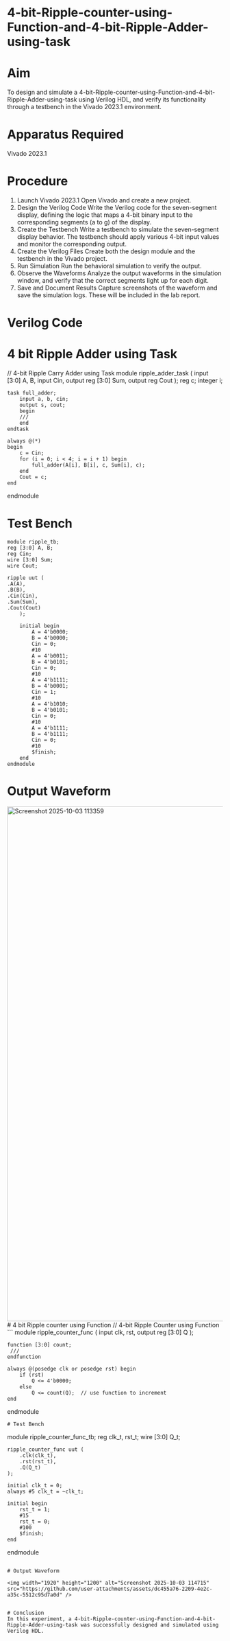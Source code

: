 # 4-bit-Ripple-counter-using-Function-and-4-bit-Ripple-Adder-using-task

# Aim
To design and simulate a 4-bit-Ripple-counter-using-Function-and-4-bit-Ripple-Adder-using-task using Verilog HDL, and verify its functionality through a testbench in the Vivado 2023.1 environment. 

# Apparatus Required
Vivado 2023.1
# Procedure
1. Launch Vivado 2023.1
Open Vivado and create a new project.
2. Design the Verilog Code
Write the Verilog code for the seven-segment display, defining the logic that maps a 4-bit binary input to the corresponding segments (a to g) of the display.
3. Create the Testbench
Write a testbench to simulate the seven-segment display behavior. The testbench should apply various 4-bit input values and monitor the corresponding output.
4. Create the Verilog Files
Create both the design module and the testbench in the Vivado project.
5. Run Simulation
Run the behavioral simulation to verify the output. 
6. Observe the Waveforms
Analyze the output waveforms in the simulation window, and verify that the correct segments light up for each digit.
7. Save and Document Results
Capture screenshots of the waveform and save the simulation logs. These will be included in the lab report.

# Verilog Code
# 4 bit Ripple Adder using Task
// 4-bit Ripple Carry Adder using Task
module ripple_adder_task (
    input [3:0] A, B,
    input Cin,
    output reg [3:0] Sum,
    output reg Cout
);
    reg c;
    integer i;

    task full_adder;
        input a, b, cin;
        output s, cout;
        begin
        ///
        end
    endtask

    always @(*) 
    begin
        c = Cin;
        for (i = 0; i < 4; i = i + 1) begin
            full_adder(A[i], B[i], c, Sum[i], c);
        end
        Cout = c;
    end
endmodule


# Test Bench
```
module ripple_tb;
reg [3:0] A, B;
reg Cin;
wire [3:0] Sum;
wire Cout;

ripple uut (
.A(A),
.B(B),
.Cin(Cin),
.Sum(Sum),
.Cout(Cout)
    );

    initial begin
        A = 4'b0000;
        B = 4'b0000;
        Cin = 0;
        #10 
        A = 4'b0011; 
        B = 4'b0101; 
        Cin = 0;
        #10 
        A = 4'b1111; 
        B = 4'b0001; 
        Cin = 1;
        #10 
        A = 4'b1010; 
        B = 4'b0101; 
        Cin = 0;
        #10 
        A = 4'b1111; 
        B = 4'b1111; 
        Cin = 0;
        #10 
        $finish;
    end
endmodule
```
# Output Waveform
<img width="1920" height="1200" alt="Screenshot 2025-10-03 113359" src="https://github.com/user-attachments/assets/a288f218-509c-4434-b35d-774e9e925484" />
# 4 bit Ripple counter using Function
// 4-bit Ripple Counter using Function
```
module ripple_counter_func (
    input clk, rst,
    output reg [3:0] Q
);

    function [3:0] count;
     ///
    endfunction

    always @(posedge clk or posedge rst) begin
        if (rst)
            Q <= 4'b0000;
        else
            Q <= count(Q);  // use function to increment
    end
endmodule
```
# Test Bench
```
module ripple_counter_func_tb;
    reg clk_t, rst_t;
    wire [3:0] Q_t;

    ripple_counter_func uut (
        .clk(clk_t),
        .rst(rst_t),
        .Q(Q_t)
    );

    initial clk_t = 0;
    always #5 clk_t = ~clk_t;

    initial begin
        rst_t = 1;
        #15 
        rst_t = 0;
        #100 
        $finish;
    end
endmodule
```

# Output Waveform 

<img width="1920" height="1200" alt="Screenshot 2025-10-03 114715" src="https://github.com/user-attachments/assets/dc455a76-2209-4e2c-a35c-5512c95d7a0d" />


# Conclusion
In this experiment, a 4-bit-Ripple-counter-using-Function-and-4-bit-Ripple-Adder-using-task was successfully designed and simulated using Verilog HDL.
